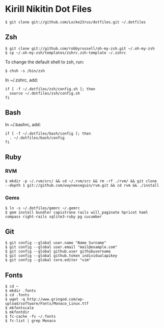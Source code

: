 # Kirill Nikitin Dot Files #
    
    $ git clone git://github.com/Locke23rus/dotfiles.git ~/.dotfiles

## Zsh ##

    $ git clone git://github.com/robbyrussell/oh-my-zsh.git ~/.oh-my-zsh
    $ cp ~/.oh-my-zsh/templates/zshrc.zsh-template ~/.zshrc
    
To change the default shell to zsh, run:

    $ chsh -s /bin/zsh

In ~/.zshrc, add:

    if [ -f ~/.dotfiles/zsh/config.sh ]; then
      source ~/.dotfiles/zsh/config.sh
    fi

## Bash ##

In ~/.bashrc, add:

    if [ -f ~/.dotfiles/bash/config ]; then
      . ~/.dotfiles/bash/config
    fi

## Ruby ##

### RVM ###

    $ mkdir -p ~/.rvm/src/ && cd ~/.rvm/src && rm -rf ./rvm/ && git clone --depth 1 git://github.com/wayneeseguin/rvm.git && cd rvm && ./install

### Gems ###

    $ ln -s ~/.dotfiles/gemrc ~/.gemrc
    $ gem install bundler capistrano rails will_paginate hpricot haml compass right-rails sqlite3-ruby pg cucumber

## Git ##

    $ git config --global user.name "Name Surname"
    $ git config --global user.email "mail@example.com"
    $ git config --global github.user githubusername
    $ git config --global github.token individualapikey
    $ git config --global core.editor "vim"


## Fonts ##

    $ cd ~
    $ mkdir .fonts
    $ cd .fonts
    $ wget -q http://www.gringod.com/wp-upload/software/Fonts/Monaco_Linux.ttf
    $ mkfontscale
    $ mkfontdir
    $ fc-cache -fv ~/.fonts 
    $ fc-list | grep Monaco
